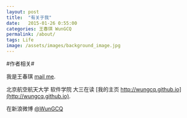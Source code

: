 ```yaml
---
layout: post
title:  "有关于我"
date:   2015-01-26 0:55:00
categories: 王春琪 WunGCQ
permalink: /about/
tags: Life
image: /assets/images/background_image.jpg
---
```



#作者相关#

我是王春琪
[mail me](mailto:wangchunqibuaa@gmail.com).

北京航空航天大学 软件学院 大三在读
[我的主页 http://wungcq.github.io](http://wungcq.github.io).

在新浪微博
 [@WunGCQ](http://weibo.com/wangchunqi)


